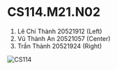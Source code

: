 

# CS114.M21.N02


1. Lê Chí Thành 20521912 (Left)
2. Vũ Thành An 20521057 (Center)
3. Trần Thành 20521924 (Right)

![CS114](https://user-images.githubusercontent.com/75562077/161460989-e1198ed5-8002-4104-8586-7233081f65c6.jpg)

